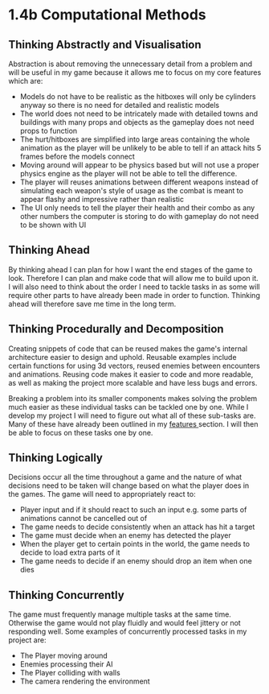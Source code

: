 # 1.4b Computational Methods

## Thinking Abstractly and Visualisation

Abstraction is about removing the unnecessary detail from a problem and will be useful in my game because it allows me to focus on my core features which are:

* Models do not have to be realistic as the hitboxes will only be cylinders anyway so there is no need for detailed and realistic models
* The world does not need to be intricately made with detailed towns and buildings with many props and objects as the gameplay does not need props to function
* The hurt/hitboxes are simplified into large areas containing the whole animation as the player will be unlikely to be able to tell if an attack hits 5 frames before the models connect
* Moving around will appear to be physics based but will not use a proper physics engine as the player will not be able to tell the difference.
* The player will reuses animations between different weapons instead of simulating each weapon's style of usage as the combat is meant to appear flashy and impressive rather than realistic
* The UI only needs to tell the player their health and their combo as any other numbers the computer is storing to do with gameplay do not need to be shown with UI

## Thinking Ahead

By thinking ahead I can plan for how I want the end stages of the game to look. Therefore I can plan and make code that will allow me to build upon it. I will also need to think about the order I need to tackle tasks in as some will require other parts to have already been made in order to function. Thinking ahead will therefore save me time in the long term.

## Thinking Procedurally and Decomposition

Creating snippets of code that can be reused makes the game's internal architecture easier to design and uphold. Reusable examples include certain functions for using 3d vectors, reused enemies between encounters and animations. Reusing code makes it easier to code and more readable, as well as making the project more scalable and have less bugs and errors.

Breaking a problem into its smaller components makes solving the problem much easier as these individual tasks can be tackled one by one. While I develop my project I will need to figure out what all of these sub-tasks are. Many of these have already been outlined in my [features ](1.4a-features-of-the-proposed-solution.md)section. I will then be able to focus on these tasks one by one.

## Thinking Logically

Decisions occur all the time throughout a game and the nature of what decisions need to be taken will change based on what the player does in the games. The game will need to appropriately react to:

* Player input and if it should react to such an input e.g. some parts of animations cannot be cancelled out of
* The game needs to decide consistently when an attack has hit a target
* The game must decide when an enemy has detected the player
* When the player get to certain points in the world, the game needs to decide to load extra parts of it
* The game needs to decide if an enemy should drop an item when one dies

## Thinking Concurrently

The game must frequently manage multiple tasks at the same time. Otherwise the game would not play fluidly and would feel jittery or not responding well. Some examples of concurrently processed tasks in my project are:

* The Player moving around
* Enemies processing their AI
* The Player colliding with walls
* The camera rendering the environment
